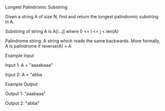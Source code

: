 Longest Palindromic Substring

Given a string A of size N, find and return the longest palindromic substring in A.

Substring of string A is A[i...j] where 0 <= i <= j < len(A)

Palindrome string:
A string which reads the same backwards. More formally, A is palindrome if reverse(A) = A

Example Input

Input 1:
A = "aaaabaaa"

Input 2:
A = "abba

Example Output

Output 1:
"aaabaaa"

Output 2:
"abba"
